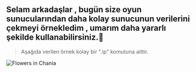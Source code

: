 <h2 align="left">Selam arkadaşlar , bugün size oyun sunucularından daha kolay sunucunun verilerini çekmeyi örnekledim , umarım daha yararlı şekilde kullanabilirsiniz.🎉</h2>

> Aşağıda verilen örnek kolay bir ".ip" komutuna aittir.
 <img src="https://sherwood.i-really-dont-want-to.live/58bTsIX15" alt="Flowers in Chania"> 
